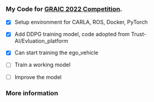 ### My Code for [GRAIC 2022 Competition](https://popgri.github.io/Race/).

- [X] Setup environment for CARLA, ROS, Docker, PyTorch
- [x] Add DDPG training model, code adopted from Trust-AI/Evluation_platform
- [x] Can start training the ego_vehicle
- [ ] Train a working model 
- [ ] Improve the model



### More information  

